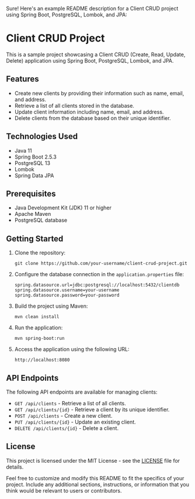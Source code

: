 Sure! Here's an example README description for a Client CRUD project using Spring Boot, PostgreSQL, Lombok, and JPA:

# Client CRUD Project

This is a sample project showcasing a Client CRUD (Create, Read, Update, Delete) application using Spring Boot, PostgreSQL, Lombok, and JPA.

## Features

- Create new clients by providing their information such as name, email, and address.
- Retrieve a list of all clients stored in the database.
- Update client information including name, email, and address.
- Delete clients from the database based on their unique identifier.

## Technologies Used

- Java 11
- Spring Boot 2.5.3
- PostgreSQL 13
- Lombok
- Spring Data JPA

## Prerequisites

- Java Development Kit (JDK) 11 or higher
- Apache Maven
- PostgreSQL database

## Getting Started

1. Clone the repository:
   ```
   git clone https://github.com/your-username/client-crud-project.git
   ```

2. Configure the database connection in the `application.properties` file:
   ```
   spring.datasource.url=jdbc:postgresql://localhost:5432/clientdb
   spring.datasource.username=your-username
   spring.datasource.password=your-password
   ```

3. Build the project using Maven:
   ```
   mvn clean install
   ```

4. Run the application:
   ```
   mvn spring-boot:run
   ```

5. Access the application using the following URL:
   ```
   http://localhost:8080
   ```

## API Endpoints

The following API endpoints are available for managing clients:

- `GET /api/clients` - Retrieve a list of all clients.
- `GET /api/clients/{id}` - Retrieve a client by its unique identifier.
- `POST /api/clients` - Create a new client.
- `PUT /api/clients/{id}` - Update an existing client.
- `DELETE /api/clients/{id}` - Delete a client.

## License

This project is licensed under the MIT License - see the [LICENSE](LICENSE) file for details.

Feel free to customize and modify this README to fit the specifics of your project. Include any additional sections, instructions, or information that you think would be relevant to users or contributors.
